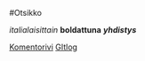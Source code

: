 #Otsikko

*italialaisittain*
**boldattuna**
_**yhdistys**_



[Komentorivi](https://github.com/jerenuora/ot_harjoitustyo/blob/master/laskarit/viikko1/komentorivi.txt)
[GItlog](https://github.com/jerenuora/ot_harjoitustyo/blob/master/laskarit/viikko1/gitlog.txt)
